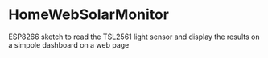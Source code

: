 # HomeWebSolarMonitor
ESP8266 sketch to read the TSL2561 light sensor and display the results on a simpole dashboard on a web page
